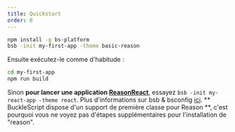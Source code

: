 ```yaml
---
title: Quickstart
order: 0
---
```


```sh
npm install -g bs-platform
bsb -init my-first-app -theme basic-reason
```
Ensuite exécutez-le comme d'habitude :
```sh
cd my-first-app
npm run build
```
Sinon **pour lancer une application [ReasonReact](https://reasonml.github.io/reason-react/gettingStarted.html)**, essayez `bsb -init my-react-app -theme react`.
Plus d'informations sur bsb & bsconfig [ici](http://bucklescript.github.io/bucklescript/Manual.html#_bucklescript_build_system_code_bsb_code).
** BuckleScript dispose d'un support de première classe pour Reason **, c'est pourquoi vous ne voyez pas d'étapes supplémentaires pour l'installation de "reason".
